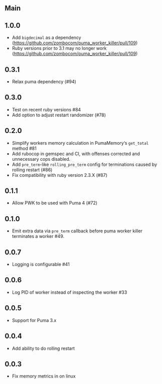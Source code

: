 ## Main

## 1.0.0

- Add `bigdecimal` as a dependency (https://github.com/zombocom/puma_worker_killer/pull/109)
- Ruby versions prior to 3.1 may no longer work (https://github.com/zombocom/puma_worker_killer/pull/109)

## 0.3.1

- Relax puma dependency (#94)

## 0.3.0

- Test on recent ruby versions #84
- Add option to adjust restart randomizer (#78)

## 0.2.0

- Simplify workers memory calculation in PumaMemory‘s `get_total` method #81
- Add rubocop in gemspec and CI, with offenses corrected and unnecessary cops disabled.
- Add `pre_term`-like `rolling_pre_term` config for terminations caused by rolling restart (#86)
- Fix compatibility with ruby version 2.3.X (#87)

## 0.1.1

- Allow PWK to be used with Puma 4 (#72)

## 0.1.0

- Emit extra data via `pre_term` callback before puma worker killer terminates a worker #49.

## 0.0.7

- Logging is configurable #41

## 0.0.6

- Log PID of worker instead of inspecting the worker #33

## 0.0.5

- Support for Puma 3.x

## 0.0.4

- Add ability to do rolling restart

## 0.0.3

- Fix memory metrics in on linux

